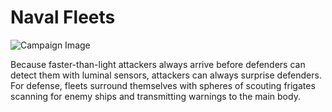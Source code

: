 # Naval Fleets

![Campaign Image](/media/naval-fleet.jpg)

Because faster-than-light attackers always arrive before defenders can detect them with luminal sensors, attackers can always surprise defenders. For defense, fleets surround themselves with spheres of scouting frigates scanning for enemy ships and transmitting warnings to the main body.